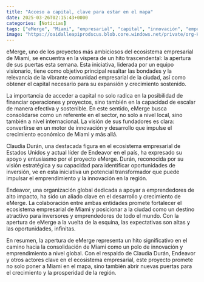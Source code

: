 ```yaml
---
title: "Acceso a capital, clave para estar en el mapa"
date: 2025-03-26T02:15:43+0000
categories: [Noticias]
tags: ["eMerge", "Miami", "empresarial", "capital", "innovación", "emprendimiento", "Endeavor."]
image: "https://oaidalleapiprodscus.blob.core.windows.net/private/org-HKmKxpuNw3Y88lm4EBrIPq0n/user-ZwiCXOggLL8ZNNKE2g7rXFmV/img-WNTaWYmF45fOUh1FGCYrNudR.png?st=2025-03-26T01%3A15%3A42Z&se=2025-03-26T03%3A15%3A42Z&sp=r&sv=2024-08-04&sr=b&rscd=inline&rsct=image/png&skoid=d505667d-d6c1-4a0a-bac7-5c84a87759f8&sktid=a48cca56-e6da-484e-a814-9c849652bcb3&skt=2025-03-25T22%3A34%3A25Z&ske=2025-03-26T22%3A34%3A25Z&sks=b&skv=2024-08-04&sig=q5xHMnRfO4AaY9TL0IdiqRT2cSV/ydOMR3E%2B2xlmf6U%3D"
---
```


eMerge, uno de los proyectos más ambiciosos del ecosistema empresarial de Miami, se encuentra en la víspera de un hito trascendental: la apertura de sus puertas esta semana. Esta iniciativa, liderada por un equipo visionario, tiene como objetivo principal resaltar las bondades y la relevancia de la vibrante comunidad empresarial de la ciudad, así como obtener el capital necesario para su expansión y crecimiento sostenido.

La importancia de acceder a capital no solo radica en la posibilidad de financiar operaciones y proyectos, sino también en la capacidad de escalar de manera efectiva y sostenible. En este sentido, eMerge busca consolidarse como un referente en el sector, no solo a nivel local, sino también a nivel internacional. La visión de sus fundadores es clara: convertirse en un motor de innovación y desarrollo que impulse el crecimiento económico de Miami y más allá.

Claudia Durán, una destacada figura en el ecosistema empresarial de Estados Unidos y actual líder de Endeavor en el país, ha expresado su apoyo y entusiasmo por el proyecto eMerge. Durán, reconocida por su visión estratégica y su capacidad para identificar oportunidades de inversión, ve en esta iniciativa un potencial transformador que puede impulsar el emprendimiento y la innovación en la región.

Endeavor, una organización global dedicada a apoyar a emprendedores de alto impacto, ha sido un aliado clave en el desarrollo y crecimiento de eMerge. La colaboración entre ambas entidades promete fortalecer el ecosistema empresarial de Miami y posicionar a la ciudad como un destino atractivo para inversores y emprendedores de todo el mundo. Con la apertura de eMerge a la vuelta de la esquina, las expectativas son altas y las oportunidades, infinitas.

En resumen, la apertura de eMerge representa un hito significativo en el camino hacia la consolidación de Miami como un polo de innovación y emprendimiento a nivel global. Con el respaldo de Claudia Durán, Endeavor y otros actores clave en el ecosistema empresarial, este proyecto promete no solo poner a Miami en el mapa, sino también abrir nuevas puertas para el crecimiento y la prosperidad de la región.
    